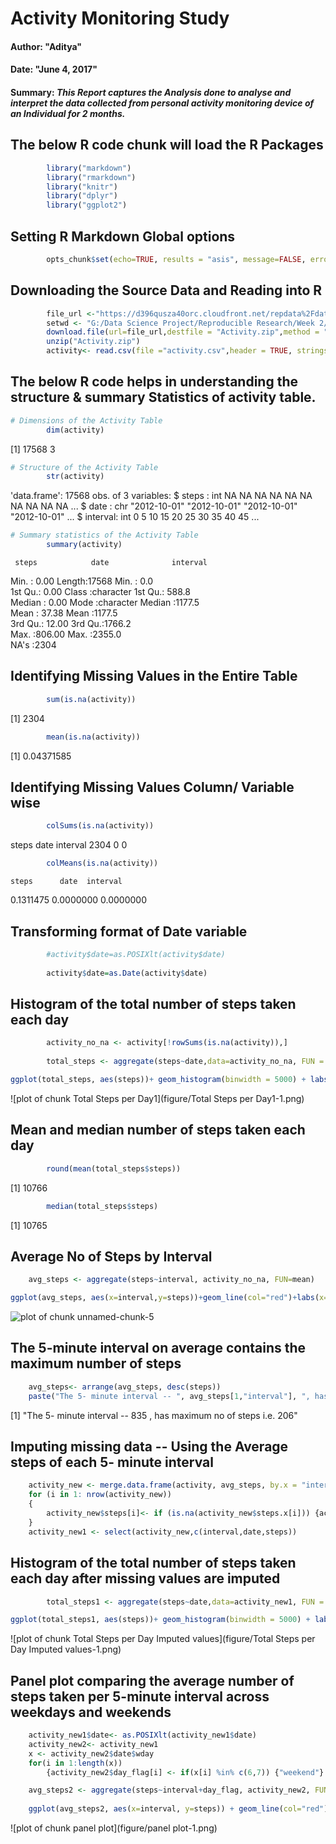 
# Activity Monitoring Study
#### Author: "Aditya"
#### Date: "June 4, 2017"


#### Summary: *This Report captures the Analysis done to analyse and interpret the data collected from personal activity monitoring device of an Individual for 2 months.*

## The below R code chunk will load the R Packages


```r
        library("markdown")
        library("rmarkdown")
        library("knitr")
        library("dplyr")
        library("ggplot2")
```

 
## Setting R Markdown Global options

```r
        opts_chunk$set(echo=TRUE, results = "asis", message=FALSE, error=FALSE, warning=FALSE, cache = TRUE)
```

  
## Downloading the Source Data and Reading into R


```r
        file_url <-"https://d396qusza40orc.cloudfront.net/repdata%2Fdata%2Factivity.zip"
        setwd <- "G:/Data Science Project/Reproducible Research/Week 2/Assignment"
        download.file(url=file_url,destfile = "Activity.zip",method = "libcurl")
        unzip("Activity.zip")
        activity<- read.csv(file ="activity.csv",header = TRUE, stringsAsFactors = FALSE)
```

## The below R code helps in understanding the structure & summary Statistics of activity table. 


```r
# Dimensions of the Activity Table
        dim(activity)
```

[1] 17568     3

```r
# Structure of the Activity Table
        str(activity)
```

'data.frame':	17568 obs. of  3 variables:
 $ steps   : int  NA NA NA NA NA NA NA NA NA NA ...
 $ date    : chr  "2012-10-01" "2012-10-01" "2012-10-01" "2012-10-01" ...
 $ interval: int  0 5 10 15 20 25 30 35 40 45 ...

```r
# Summary statistics of the Activity Table
        summary(activity)
```

     steps            date              interval     
 Min.   :  0.00   Length:17568       Min.   :   0.0  
 1st Qu.:  0.00   Class :character   1st Qu.: 588.8  
 Median :  0.00   Mode  :character   Median :1177.5  
 Mean   : 37.38                      Mean   :1177.5  
 3rd Qu.: 12.00                      3rd Qu.:1766.2  
 Max.   :806.00                      Max.   :2355.0  
 NA's   :2304                                        

## Identifying Missing Values in the Entire Table                

```r
        sum(is.na(activity))
```

[1] 2304

```r
        mean(is.na(activity))
```

[1] 0.04371585

## Identifying Missing Values Column/ Variable wise                

```r
        colSums(is.na(activity))
```

   steps     date interval 
    2304        0        0 

```r
        colMeans(is.na(activity))
```

    steps      date  interval 
0.1311475 0.0000000 0.0000000 

## Transforming format of Date variable 

```r
        #activity$date=as.POSIXlt(activity$date)
    
        activity$date=as.Date(activity$date)
```

## Histogram of the total number of steps taken each day


```r
        activity_no_na <- activity[!rowSums(is.na(activity)),]
    
        total_steps <- aggregate(steps~date,data=activity_no_na, FUN = sum,na.rm = FALSE)

ggplot(total_steps, aes(steps))+ geom_histogram(binwidth = 5000) + labs(x="Steps per Day",y="Frequency", title="Histogram of Total no of Steps per Day") + theme(plot.title = element_text(hjust=0.5))
```

![plot of chunk Total Steps per Day1](figure/Total Steps per Day1-1.png)

## Mean and median number of steps taken each day


```r
        round(mean(total_steps$steps))
```

[1] 10766

```r
        median(total_steps$steps)
```

[1] 10765

## Average No of Steps by Interval

```r
    avg_steps <- aggregate(steps~interval, activity_no_na, FUN=mean)

ggplot(avg_steps, aes(x=interval,y=steps))+geom_line(col="red")+labs(x="5- minute Inteval", y="Average Step Count", title="Average No of Steps by Interval") + theme(plot.title = element_text(hjust = 0.5))
```

![plot of chunk unnamed-chunk-5](figure/unnamed-chunk-5-1.png)

## The 5-minute interval on average contains the maximum number of steps

```r
    avg_steps<- arrange(avg_steps, desc(steps))
    paste("The 5- minute interval -- ", avg_steps[1,"interval"], ", has maximum no of steps i.e. " ,round(avg_steps[1,"steps"])   )
```

[1] "The 5- minute interval --  835 , has maximum no of steps i.e.  206"

## Imputing missing data -- Using the Average steps of each 5- minute interval


```r
    activity_new <- merge.data.frame(activity, avg_steps, by.x = "interval", by.y="interval")
    for (i in 1: nrow(activity_new))
    {   
        activity_new$steps[i]<- if (is.na(activity_new$steps.x[i])) {activity_new$steps.y[i]}                                   else {activity_new$steps.x[i]}
    }
    activity_new1 <- select(activity_new,c(interval,date,steps))
```


## Histogram of the total number of steps taken each day after missing values are imputed

```r
        total_steps1 <- aggregate(steps~date,data=activity_new1, FUN = sum)

ggplot(total_steps1, aes(steps))+ geom_histogram(binwidth = 5000) + labs(x="Steps per Day",y="Frequency", title="Histogram of Total no of Steps per Day") + theme(plot.title = element_text(hjust=0.5))
```

![plot of chunk Total Steps per Day Imputed values](figure/Total Steps per Day Imputed values-1.png)

## Panel plot comparing the average number of steps taken per 5-minute interval across weekdays and weekends


```r
    activity_new1$date<- as.POSIXlt(activity_new1$date)
    activity_new2<- activity_new1
    x <- activity_new2$date$wday
    for(i in 1:length(x))
        {activity_new2$day_flag[i] <- if(x[i] %in% c(6,7)) {"weekend"} else {"weekday"}}

    avg_steps2 <- aggregate(steps~interval+day_flag, activity_new2, FUN = sum)
    
    ggplot(avg_steps2, aes(x=interval, y=steps)) + geom_line(col="red") + facet_wrap(~day_flag) +labs(x="5- minute Inteval", y="Average Step Count", title="Average No of Steps by Interval across Weekday and Weekend") + theme(plot.title = element_text(hjust = 0.5))
```

![plot of chunk panel plot](figure/panel plot-1.png)


